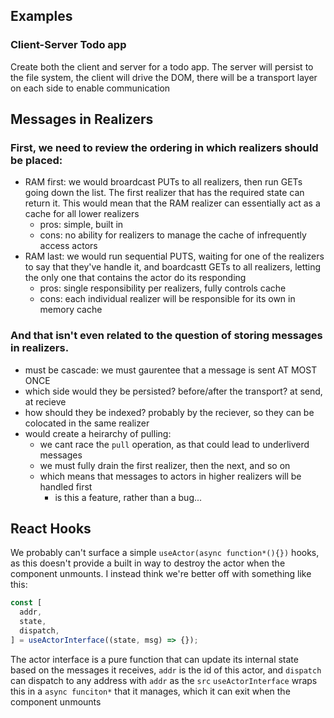 ## Examples
### Client-Server Todo app
Create both the client and server for a todo app. The server will persist to the file system, the client will drive the DOM, there will be a transport layer on each side to enable communication

## Messages in Realizers

### First, we need to review the ordering in which realizers should be placed:

- RAM first: we would broardcast PUTs to all realizers, then run GETs going down the list. The first realizer that has the required state can return it. This would mean that the RAM realizer can essentially act as a cache for all lower realizers
  - pros: simple, built in
  - cons: no ability for realizers to manage the cache of infrequently access actors
- RAM last: we would run sequential PUTS, waiting for one of the realizers to say that they've handle it, and boardcastt GETs to all realizers, letting the only one that contains the actor do its responding
  - pros: single responsibility per realizers, fully controls cache
  - cons: each individual realizer will be responsible for its own in memory cache

### And that isn't even related to the question of storing messages in realizers.

- must be cascade: we must gaurentee that a message is sent AT MOST ONCE
- which side would they be persisted? before/after the transport? at send, at recieve
- how should they be indexed? probably by the reciever, so they can be colocated in the same realizer
- would create a heirarchy of pulling:
  - we cant race the `pull` operation, as that could lead to underliverd messages
  - we must fully drain the first realizer, then the next, and so on
  - which means that messages to actors in higher realizers will be handled first
    - is this a feature, rather than a bug...

## React Hooks

We probably can't surface a simple `useActor(async function*(){})` hooks, as this doesn't provide a built in way to destroy the actor when the component unmounts.
I instead think we're better off with something like this:

```javascript
const [
  addr,
  state,
  dispatch,
] = useActorInterface((state, msg) => {});
```

The actor interface is a pure function that can update its internal state based on the messages it receives, `addr` is the id of this actor, and `dispatch` can dispatch to any address with `addr` as the `src`
`useActorInterface` wraps this in a `async funciton*` that it manages, which it can exit when the component unmounts

